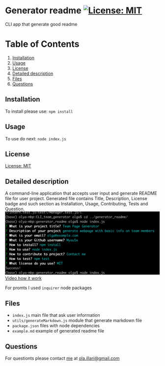 # Generator readme [![License: MIT](https://img.shields.io/badge/License-MIT-yellow.svg)](https://opensource.org/licenses/MIT)
  CLI app that generate good readme
  # Table of Contents
  1. [Installation](#installation)
  2. [Usage](#usage)
  3. [License](#license)
  4. [Detailed description](#detailed-description)
  4. [Files](#files)
  6. [Questions](#questions)
## Installation
To install please use: 
`npm install`
## Usage
To use do next: 
`node index.js`
## License
[License: MIT](./LICENSE)
## Detailed description
A command-line application that accepts user input and generate README file for user project.
Generated file contains Title, Description, License badge and such section as  Installation, Usage, Contributing, Tests and Question.
![CLI screenshot](./gen_readme.png)
[Video how it work](https://drive.google.com/file/d/1uADNvRAKNJy6OkjjrNceiWElCCTt6sMt/view?usp=sharing)

For promts I used `inquirer` node packages
## Files
 - `index.js` main file that ask user information
 - `utils/generateMarkdown.js` module that generate markdown file
 - `package.json` files with node dependencies
 - `example.md` example of generated readme file

## Questions
For questionts please contact [me](https://github.com/Myau5x) at ola.illari@gmail.com
 

